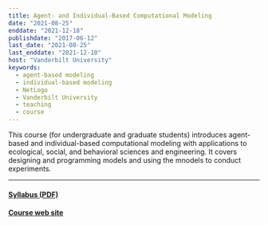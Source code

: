```yaml
---
title: Agent- and Individual-Based Computational Modeling
date: "2021-08-25"
enddate: "2021-12-18"
publishdate: "2017-06-12"
last_date: "2021-08-25"
last_enddate: "2021-12-10"
host: "Vanderbilt University"
keywords:
  - agent-based modeling
  - individual-based modeling
  - NetLogo
  - Vanderbilt University
  - teaching
  - course
---
```

This course (for undergraduate and graduate students) introduces agent-based
and individual-based computational modeling with applications to
ecological, social, and behavioral sciences and engineering. It covers
designing and programming models and using the mnodels to conduct
experiments.


<!--more-->

---

#### [Syllabus (PDF)](https://ees4760.jgilligan.org/files/EES_4760_5760_Syllabus.pdf)

#### [Course web site](https://www.ees4760.jgilligan.org/)
